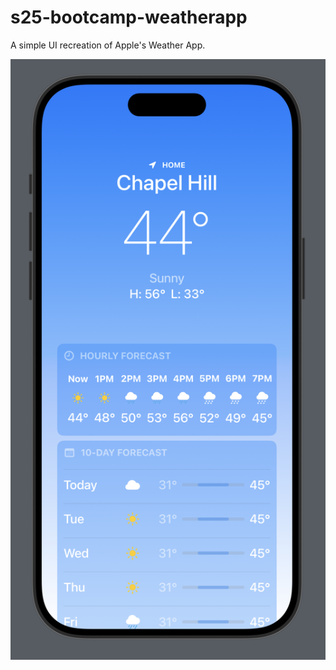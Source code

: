 # s25-bootcamp-weatherapp

A simple UI recreation of Apple's Weather App.

![screenshot](photos/photo1.png)
